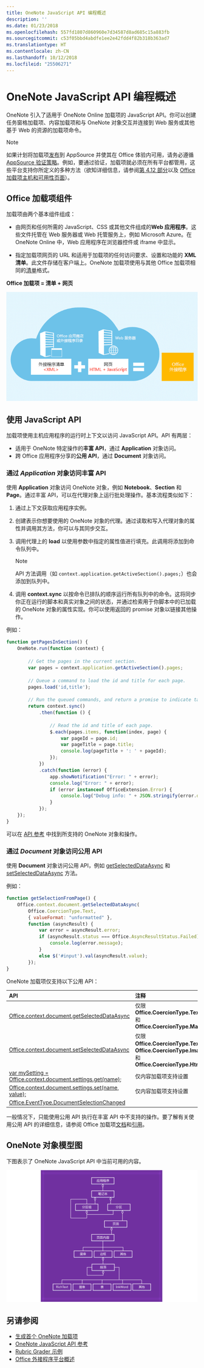 ```yaml
---
title: OneNote JavaScript API 编程概述
description: ''
ms.date: 01/23/2018
ms.openlocfilehash: 557fd1807d860960e7d34587d8ad685c15a883fb
ms.sourcegitcommit: c53f05bbd4abdfe1ee2e42fdd4f82b318b363ad7
ms.translationtype: HT
ms.contentlocale: zh-CN
ms.lasthandoff: 10/12/2018
ms.locfileid: "25506271"
---
```

# <a name="onenote-javascript-api-programming-overview"></a>OneNote JavaScript API 编程概述

OneNote 引入了适用于 OneNote Online 加载项的 JavaScript API。你可以创建任务窗格加载项、内容加载项和与 OneNote 对象交互并连接到 Web 服务或其他基于 Web 的资源的加载项命令。

> [!NOTE]
> 如果计划将加载项[发布](../publish/publish.md)到 AppSource 并使其在 Office 体验内可用，请务必遵循 [AppSource 验证策略](https://docs.microsoft.com/office/dev/store/validation-policies)。例如，要通过验证，加载项就必须在所有平台都管用，这些平台支持你所定义的多种方法（欲知详细信息，请参阅[第 4.12 部分](https://docs.microsoft.com/office/dev/store/validation-policies#4-apps-and-add-ins-behave-predictably)以及 [Office 加载项主机和可用性页面](../overview/office-add-in-availability.md)）。

## <a name="components-of-an-office-add-in"></a>Office 加载项组件

加载项由两个基本组件组成：

- 由网页和任何所需的 JavaScript、CSS 或其他文件组成的**Web 应用程序**。这些文件托管在 Web 服务器或 Web 托管服务上，例如 Microsoft Azure。在 OneNote Online 中，Web 应用程序在浏览器控件或 iframe 中显示。
    
- 指定加载项网页的 URL 和适用于加载项的任何访问要求、设置和功能的 **XML 清单**。此文件存储在客户端上。OneNote 加载项使用与其他 Office 加载项相同的[清单](../develop/add-in-manifests.md)格式。

**Office 加载项 = 清单 + 网页**

![Office 加载项包含清单和网页](../images/onenote-add-in.png)

## <a name="using-the-javascript-api"></a>使用 JavaScript API

加载项使用主机应用程序的运行时上下文以访问 JavaScript API。API 有两层： 

- 适用于 OneNote 特定操作的**丰富 API**，通过 **Application** 对象访问。
- 跨 Office 应用程序分享的**公用 API**，通过 **Document** 对象访问。

### <a name="accessing-the-rich-api-through-the-application-object"></a>通过 *Application* 对象访问丰富 API

使用 **Application** 对象访问 OneNote 对象，例如 **Notebook**、**Section** 和 **Page**。通过丰富 API，可以在代理对象上运行批处理操作。基本流程类似如下： 

1. 通过上下文获取应用程序实例。

2. 创建表示你想要使用的 OneNote 对象的代理。通过读取和写入代理对象的属性并调用其方法，你可以与其同步交互。 

3. 调用代理上的 **load** 以使用参数中指定的属性值进行填充。此调用将添加到命令队列中。

   > [!NOTE]
   > API 方法调用（如 `context.application.getActiveSection().pages;`）也会添加到队列中。

4. 调用 **context.sync** 以按命令已排队的顺序运行所有队列中的命令。这将同步你正在运行的脚本和真实对象之间的状态，并通过检索用于你脚本中的已加载的 OneNote 对象的属性实现。你可以使用返回的 promise 对象以链接其他操作。

例如： 

```js
function getPagesInSection() {
    OneNote.run(function (context) {
        
        // Get the pages in the current section.
        var pages = context.application.getActiveSection().pages;
        
        // Queue a command to load the id and title for each page.            
        pages.load('id,title');
        
        // Run the queued commands, and return a promise to indicate task completion.
        return context.sync()
            .then(function () {
                
                // Read the id and title of each page. 
                $.each(pages.items, function(index, page) {
                    var pageId = page.id;
                    var pageTitle = page.title;
                    console.log(pageTitle + ': ' + pageId); 
                });
            })
            .catch(function (error) {
                app.showNotification("Error: " + error);
                console.log("Error: " + error);
                if (error instanceof OfficeExtension.Error) {
                    console.log("Debug info: " + JSON.stringify(error.debugInfo));
                }
            });
    });
}
```

可以在 [API 参考](https://docs.microsoft.com/office/dev/add-ins/reference/overview/onenote-add-ins-javascript-reference?view=office-js) 中找到所支持的 OneNote 对象和操作。

### <a name="accessing-the-common-api-through-the-document-object"></a>通过 *Document* 对象访问公用 API

使用 **Document** 对象访问公用 API，例如 [getSelectedDataAsync](https://docs.microsoft.com/javascript/api/office/office.document?view=office-js#getselecteddataasync-coerciontype--options--callback-) 和 [setSelectedDataAsync](https://docs.microsoft.com/javascript/api/office/office.document?view=office-js#setselecteddataasync-data--options--callback-) 方法。 


例如：  

```js
function getSelectionFromPage() {
    Office.context.document.getSelectedDataAsync(
        Office.CoercionType.Text,
        { valueFormat: "unformatted" },
        function (asyncResult) {
            var error = asyncResult.error;
            if (asyncResult.status === Office.AsyncResultStatus.Failed) {
                console.log(error.message);
            }
            else $('#input').val(asyncResult.value);
        });
}
```
OneNote 加载项仅支持以下公用 API：

| API | 注释 |
|:------|:------|
| [Office.context.document.getSelectedDataAsync](https://docs.microsoft.com/javascript/api/office/office.document?view=office-js#getselecteddataasync-coerciontype--options--callback-) | 仅限 **Office.CoercionType.Text** 和 **Office.CoercionType.Matrix** |
| [Office.context.document.setSelectedDataAsync](https://docs.microsoft.com/javascript/api/office/office.document?view=office-js#setselecteddataasync-data--options--callback-) | 仅限 **Office.CoercionType.Text**、**Office.CoercionType.Image** 和 **Office.CoercionType.Html** | 
| [var mySetting = Office.context.document.settings.get(name);](https://docs.microsoft.com/javascript/api/office/office.settings?view=office-js#get-name-) | 仅内容加载项支持设置 | 
| [Office.context.document.settings.set(name, value);](https://docs.microsoft.com/javascript/api/office/office.settings?view=office-js#set-name--value-) | 仅内容加载项支持设置 | 
| [Office.EventType.DocumentSelectionChanged](https://docs.microsoft.com/javascript/api/office/office.documentselectionchangedeventargs?view=office-js) ||

一般情况下，只能使用公用 API 执行在丰富 API 中不支持的操作。要了解有关使用公用 API 的详细信息，请参阅 Office 加载项[文档](../overview/office-add-ins.md)和[引用](https://docs.microsoft.com/office/dev/add-ins/reference/javascript-api-for-office?view=office-js)。


<a name="om-diagram"></a>
## <a name="onenote-object-model-diagram"></a>OneNote 对象模型图 
下图表示了 OneNote JavaScript API 中当前可用的内容。

  ![OneNote 对象模型图](../images/onenote-om.png)


## <a name="see-also"></a>另请参阅

- [生成首个 OneNote 加载项](onenote-add-ins-getting-started.md)
- [OneNote JavaScript API 参考](https://docs.microsoft.com/office/dev/add-ins/reference/overview/onenote-add-ins-javascript-reference?view=office-js)
- [Rubric Grader 示例](https://github.com/OfficeDev/OneNote-Add-in-Rubric-Grader)
- [Office 外接程序平台概述](../overview/office-add-ins.md)
